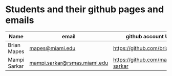 # Students and their github pages and emails

Name | email | github account URL 
-----|------ | -------------
Brian Mapes | mapes@miami.edu | https://github.com/brianmapes
Mampi Sarkar | mampi.sarkar@rsmas.miami.edu | https://github.com/mampi-sarkar

